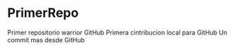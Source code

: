 # PrimerRepo
Primer repositorio warrior GitHub
Primera cintribucion local para GitHub
Un commit mas desde GitHub
